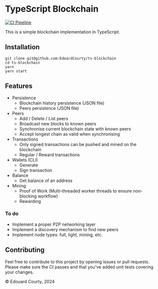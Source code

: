# TypeScript Blockchain

[![CI Pipeline](https://github.com/EdouardCourty/ts-blockchain/actions/workflows/main.yml/badge.svg)](https://github.com/EdouardCourty/ts-blockchain/actions/workflows/main.yml)

This is a simple blockchain implementation in TypeScript.

## Installation

```shell
git clone git@github.com:EdoardCourty/ts-blockchain
cd ts-blockchain
yarn
yarn start
```

## Features

- Persistence
  - Blockchain history persistence (JSON file)
  - Peers persistence (JSON file)
- Peers
  - Add / Delete / List peers
  - Broadcast new blocks to known peers
  - Synchronise current blockchain state with known peers
  - Accept longest chain as valid when synchronising
- Transactions
  - Only signed transactions can be pushed and mined on the blockchain
  - Regular / Reward transactions
- Wallets (CLI)
  - Generate
  - Sign transaction
- Balance
  - Get balance of an address
- Mining
  - Proof of Work (Multi-threaded worker threads to ensure non-blocking workflow)
  - Rewarding

### To do

- Implement a proper P2P networking layer
- Implement a discovery mechanism to find new peers
- Implement node types: full, light, mining, etc.

## Contributing

Feel free to contribute to this project by opening issues or pull requests. <br />
Please make sure the CI passes and that you've added unit tests covering your changes.

&copy; Edouard Courty, 2024
